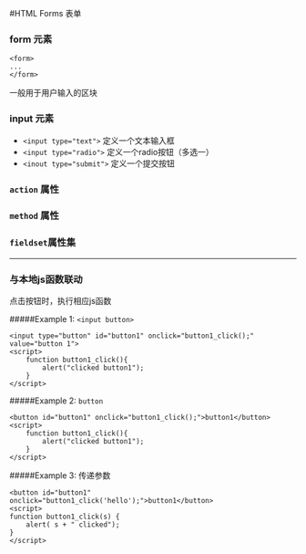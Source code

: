 #HTML Forms 表单

### form 元素

```
<form>
...
</form>
```

一般用于用户输入的区块

### input 元素

*	`<input type="text">` 定义一个文本输入框
*  `<input type="radio">` 定义一个radio按钮（多选一）
*  `<inout type="submit">` 定义一个提交按钮

### `action` 属性

### `method` 属性

### `fieldset`属性集


---

### 与本地js函数联动

点击按钮时，执行相应js函数

#####Example 1: `<input button>`

``` 
<input type="button" id="button1" onclick="button1_click();" value="button 1">
<script>
	function button1_click(){
		alert("clicked button1");
	}
</script>
```

#####Example 2: `button`

```
<button id="button1" onclick="button1_click();">button1</button>
<script>
	function button1_click(){
		alert("clicked button1");
	}
</script>
```

#####Example 3: 传递参数

```
<button id="button1" onclick="button1_click('hello');">button1</button>
<script>
function button1_click(s) {
	alert( s + " clicked");
}
</script>
```





